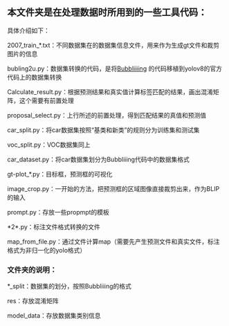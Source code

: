 ## 本文件夹是在处理数据时所用到的一些工具代码：

具体介绍如下：

2007_train_*.txt：不同数据集在的数据集信息文件，用来作为生成gt文件和裁剪图片的信息

bubling2u.py：数据集转换的代码，是将[Bubbliiiing](https://blog.csdn.net/weixin_44791964) 的代码移植到yolov8的官方代码上的数据集转换

Calculate_result.py：根据预测结果和真实值计算标签匹配的结果，画出混淆矩阵，这个需要有前置处理

proposal_select.py：上行所述的前置处理，得到匹配结果的真值和预测值

car_split.py：将car数据集按照“基类和新类”的规则分为训练集和测试集

voc_split.py：VOC数据集同上

car_dataset.py：将car数据集划分为Bubbliiing代码中的数据集格式

gt-plot_*.py：目标框，预测框的可视化

image_crop.py：一开始的方法，把预测框的区域图像直接裁剪出来，作为BLIP的输入

prompt.py：存放一些propmpt的模板

\*2*.py：标注文件格式转换的文件

map_from_file.py：通过文件计算map（需要先产生预测文件和真实文件，标注格式为非归一化的yolo格式）

### 文件夹的说明：

*_split：数据集的划分，按照Bubbliiing的格式

res：存放混淆矩阵

model_data：存放数据集类别信息

